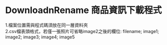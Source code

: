# DownloadnRename 商品資訊下載程式
1.檔案位置需與程式碼須放在同一層資料夾<br>
2.csv檔表頭格式，若僅一張照片可省略image2之後的欄位: filename; image1; image2; image3; image4; image5
